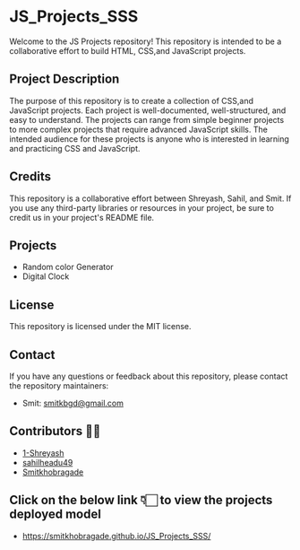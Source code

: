 # JS_Projects_SSS

Welcome to the JS Projects repository! This repository is intended to be a collaborative effort to build HTML, CSS,and JavaScript projects.

## Project Description
The purpose of this repository is to create a collection of CSS,and JavaScript projects. Each project is well-documented, well-structured, and easy to understand. The projects can range from simple beginner projects to more complex projects that require advanced JavaScript skills. The intended audience for these projects is anyone who is interested in learning and practicing CSS and JavaScript.

## Credits
This repository is a collaborative effort between Shreyash, Sahil, and Smit. If you use any third-party libraries or resources in your project, be sure to credit us in your project's README file.

## Projects
- Random color Generator
- Digital Clock

## License
This repository is licensed under the MIT license.

## Contact
If you have any questions or feedback about this repository, please contact the repository maintainers:
- Smit: smitkbgd@gmail.com

## Contributors 🎉✨
- [1-Shreyash](https://github.com/1-Shreyash)
- [sahilheadu49](https://github.com/sahilhedau49)
- [Smitkhobragade](https://github.com/Smitkhobragade)

## Click on the below link 👇🏻 to view the projects deployed model
- https://smitkhobragade.github.io/JS_Projects_SSS/
